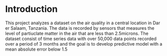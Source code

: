 # Introduction
This project analyzes a dataset on the air quality in a central location in Dar er Salaam, Tanzania. The data is recorded by sensors that measures the level of partiuclate matter in the air that are less than 2.5microns. The dataset consist of time series data with over 50,000 data points recorded over a period of 3 months and the goal is to develop predictive model with a mean absolute error below 1.5   
